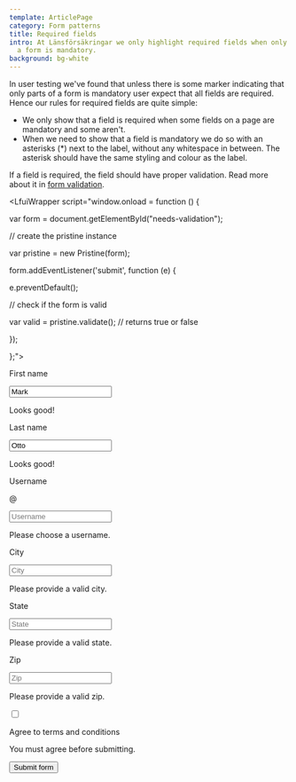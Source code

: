```yaml
---
template: ArticlePage
category: Form patterns
title: Required fields
intro: At Länsförsäkringar we only highlight required fields when only parts of
  a form is mandatory.
background: bg-white
---
```

In user testing we've found that  unless there is some marker indicating that only parts of a form is mandatory user expect that all fields are required. Hence our rules for required fields are quite simple:

* We only show that a field is required when some fields on a page are mandatory and some aren't.
* When we need to show that a field is mandatory we do so with an asterisks (*) next to the label, without any whitespace in between. The asterisk should have the same styling and colour as the label.

If a field is required, the field should have proper validation. Read more about it in [form validation](../form-validation).

<LfuiWrapper script="window.onload = function () {

var form = document.getElementById("needs-validation");

// create the pristine instance

var pristine = new Pristine(form);

form.addEventListener('submit', function (e) {

e.preventDefault();

// check if the form is valid

var valid = pristine.validate(); // returns true or false

});

};">
<form id="needs-validation" class="needs-validation" novalidate>

<div class="form-row">

<div class="col-md-4 mb-3">

<label for="validationCustom01">First name</label>

<input type="text" class="form-control" id="validationCustom01" placeholder="First name" value="Mark" required>

<div class="valid-feedback">

Looks good!

</div>

</div>

<div class="col-md-4 mb-3">

<label for="validationCustom02">Last name</label>

<input type="text" class="form-control" id="validationCustom02" placeholder="Last name" value="Otto" required>

<div class="valid-feedback">

Looks good!

</div>

</div>

<div class="col-md-4 mb-3">

<label for="validationCustomUsername">Username</label>

<div class="input-group">

<div class="input-group-prepend">

<span class="input-group-text" id="inputGroupPrepend">@</span>

</div>

<input type="text" class="form-control" id="validationCustomUsername" placeholder="Username" aria-describedby="inputGroupPrepend" required>

<div class="invalid-feedback">

Please choose a username.

</div>

</div>

</div>

</div>

<div class="form-row">

<div class="col-md-6 mb-3">

<label for="validationCustom03">City</label>

<input type="text" class="form-control" id="validationCustom03" placeholder="City" required>

<div class="invalid-feedback">

Please provide a valid city.

</div>

</div>

<div class="col-md-3 mb-3">

<label for="validationCustom04">State</label>

<input type="text" class="form-control" id="validationCustom04" placeholder="State" required>

<div class="invalid-feedback">

Please provide a valid state.

</div>

</div>

<div class="col-md-3 mb-3">

<label for="validationCustom05">Zip</label>

<input type="text" class="form-control" id="validationCustom05" placeholder="Zip" required>

<div class="invalid-feedback">

Please provide a valid zip.

</div>

</div>

</div>

<div class="form-group">

<div class="form-check">

<input class="form-check-input" type="checkbox" value="" id="invalidCheck" required>

<label class="form-check-label" for="invalidCheck">

Agree to terms and conditions

</label>

<div class="invalid-feedback">

You must agree before submitting.

</div>

</div>

</div>

<button class="btn btn-primary" type="submit">Submit form</button>

</form>
</LfuiWrapper>